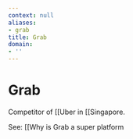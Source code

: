 ```yaml
---
context: null
aliases:
- grab
title: Grab
domain:
- ''
---
```


# Grab

Competitor of [[Uber in [[Singapore.

See: [[Why is Grab a super platform
